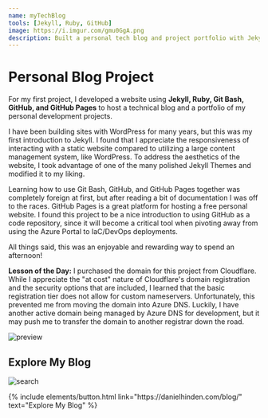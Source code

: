 ```yaml
---
name: myTechBlog
tools: [Jekyll, Ruby, GitHub]
image: https://i.imgur.com/gmu0GgA.png
description: Built a personal tech blog and project portfolio with Jekyll. Project was coded in Ruby, published into a GitHub Repository, and hosted on GitHub Pages.
---
```


# Personal Blog Project

For my first project, I developed a website using **Jekyll, Ruby, Git Bash, GitHub, and GitHub Pages** to host a technical blog and a portfolio of my personal development projects. 

I have been building sites with WordPress for many years, but this was my first introduction to Jekyll. I found that I appreciate the responsiveness of interacting with a static website compared to utilizing a large content management system, like WordPress. To address the aesthetics of the website, I took advantage of one of the many polished Jekyll Themes and modified it to my liking. 

Learning how to use Git Bash, GitHub, and GitHub Pages together was completely foreign at first, but after reading a bit of documentation I was off to the races. GitHub Pages is a great platform for hosting a free personal website. I found this project to be a nice introduction to using GitHub as a code repository, since it will become a critical tool when pivoting away from using the Azure Portal to IaC/DevOps deployments. 

All things said, this was an enjoyable and rewarding way to spend an afternoon!

**Lesson of the Day:**
I purchased the domain for this project from Cloudflare. While I appreciate the "at cost" nature of Cloudflare's domain registration and the security options that are included, I learned that the basic registration tier does not allow for custom nameservers. Unfortunately, this prevented me from moving the domain into Azure DNS. Luckily, I have another active domain being managed by Azure DNS for development, but it may push me to transfer the domain to another registrar down the road.

![preview](https://i.imgur.com/rVTQFY3.png)

## Explore My Blog

![search](https://i.imgur.com/8z2IGVM.png)

<p class="text-center">
{% include elements/button.html link="https://danielhinden.com/blog/" text="Explore My Blog" %}
</p>